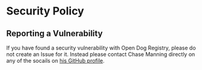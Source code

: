 # Security Policy

## Reporting a Vulnerability

If you have found a security vulnerability with Open Dog Registry, please do not create an Issue for it. Instead please contact Chase Manning directly on any of the socails on [his GitHub profile](https://github.com/chase-manning).
